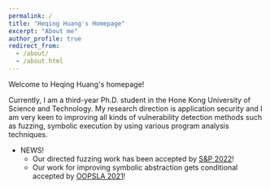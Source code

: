 ```yaml
---
permalink: /
title: "Heqing Huang's Homepage"
excerpt: "About me"
author_profile: true
redirect_from: 
  - /about/
  - /about.html
---
```


Welcome to Heqing Huang's homepage!

Currently, I am a third-year Ph.D. student in the Hone Kong University of Science and Technology.
My research direction is application security and I am very keen to improving all kinds of vulnerability detection methods such as fuzzing, symbolic execution by using various program analysis techniques. 


* NEWS!  
  * Our directed fuzzing work has been accepted by [S&P 2022](https://www.ieee-security.org/TC/SP2022/index.html)!
  * Our work for improving symbolic abstraction gets conditional accepted by [OOPSLA 2021](https://2021.splashcon.org/track/splash-2021-oopsla)!
